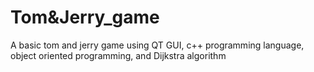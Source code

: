 # Tom&Jerry_game
 A basic tom and jerry game using QT GUI, c++ programming language, object oriented programming, and Dijkstra algorithm
